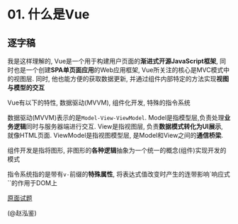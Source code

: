 # 01. 什么是Vue

## 逐字稿

我是这样理解的, Vue是一个用于构建用户页面的**渐进式开源JavaScript框架**, 同时也是一个创建**SPA单页面应用**的Web应用框架, Vue所关注的核心是MVC模式中的视图层. 同时, 他也能方便的获取数据更新, 并通过组件内部特定的方法实现**视图与模型的交互**

Vue有以下的特性, 数据驱动(MVVM), 组件化开发, 特殊的指令系统

数据驱动(MVVM)表示的是`Model-View-ViewModel`. Model是指模型层,负责处理**业务逻辑**同时与服务器端进行交互. View是指视图层, 负责**数据模式转化为UI展示**, 就像HTML页面. ViewModel是指视图模型层, 是Model和View之间的**通信桥梁**.

组件开发是指将图形, 非图形的**各种逻辑**抽象为一个统一的概念(组件)实现开发的模式

指令系统指的是带有`v-`前缀的**特殊属性**, 将表达式值改变时产生的连带影响`响应式``的作用于DOM上

[原面试题](https://www.yuque.com/silence1224/zvw0fi/kcado0#9b53589f)

(@赵泓鉴)
